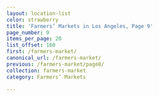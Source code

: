 ```yaml
---
layout: location-list
color: strawberry
title: 'Farmers’ Markets in Los Angeles, Page 9'
page_number: 9
items_per_page: 20
list_offset: 160
first: /farmers-market/
canonical_url: /farmers-market/
previous: /farmers-market/page8/
collection: farmers-market
category: Farmers’ Markets

---
```

